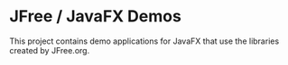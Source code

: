 # JFree / JavaFX Demos 
This project contains demo applications for JavaFX that use the libraries created by JFree.org.